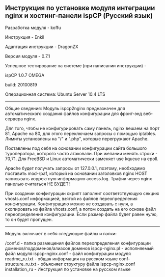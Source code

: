 ## Инструкция по установке модуля интеграции nginx и хостинг-панели ispCP (Русский язык)

Разработка модуля - koffu

Инструкция - Enkil

Адаптация инструкции - DragonZX

Версия модуля - 0.7.1

Успешное тестирование на системе (при написании инструкции) -

ispCP 1.0.7 OMEGA

build: 20100819

Операционная система: Ubuntu Server 10.4 LTS
<hr>

Общие сведения:
Модуль ispcp2nginx предназначен для автоматического создания файлов конфигурации для фронт-энд веб-сервера nginx.

Для того, чтобы не конфигурировать саму панель, nginx вешаем на порт 81, Apache на 80, для этого переключаем запросы с помощью iptables.
Лимиты установлены на "/" и ".php", которые перегружают Apache.

Поставлены под себя на основании конфигурации сайта большого туроператора, которого часто атаковали. При желании менять строки - 70,71.
Для FreeBSD и Linux автоматически заменяет use kqueue на epoll.

Apache будет получать запросы от 127.0.0.1, поэтому, необходимо поставить mod-rpaf, который на основании заголовков nginx HOST записывать корректную информацию access.log. 
Трафик через nginx панелью считаться НЕ БУДЕТ!

При создании конфигурации скрипт заполнит соответствующую секцию vhosts.conf информацией, взятой из файлов переопределения конфигурации. 
Конфигурацию можно не создавать с нуля, а скопировать из файла vhosts.conf, а потом создать на его основе файл переопределения конфигурации. 
Если размер файла будет равен нулю, то он будет пропущен.

<hr>

Модуль включает в себя следующие файлы и папки:

/conf.d - папка размещения файлов переопределения конфигурации доменов/поддоменов/алиасов доменов
ispcp-nginx.pl - исполняемый файл модуля
ispcp-nginx.conf - файл конфигурации модуля
readme_ru.txt - общая информация на русском языке
conf-structure_ru.txt - объясняет структуру файла ispcp-nginx.conf
installation_ru - Инструкция по установке на русском языке
